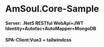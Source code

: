 # AmSoul.Core-Sample
#### Server: .Net5 RESTful WebApi+JWT Identity+Autofac+AutoMapper+MongoDB
#### SPA-Client:Vue3 + tailwindcss
